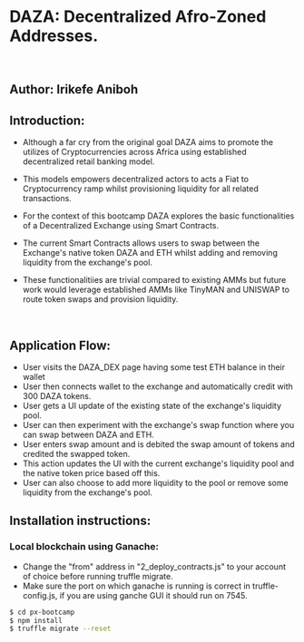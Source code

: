 # DAZA: Decentralized Afro-Zoned Addresses.

<br>

## Author: Irikefe Aniboh

## Introduction:

- Although a far cry from the original goal DAZA aims to promote the utilizes of Cryptocurrencies across Africa using established decentralized retail banking model. 

- This models empowers decentralized actors to acts a Fiat to Cryptocurrency ramp whilst provisioning liquidity for all related transactions.

- For the context of this bootcamp DAZA explores the basic functionalities of a Decentralized Exchange using Smart Contracts.

- The current Smart Contracts allows users to swap between the Exchange's native token DAZA and ETH whilst adding and removing liquidity from the exchange's pool.

- These functionalitiies are trivial compared to existing AMMs but future work would leverage established AMMs like TinyMAN and UNISWAP to route token swaps and provision liquidity.

<br>

## Application Flow:

- User visits the DAZA_DEX page having some test ETH balance in their wallet
- User then connects wallet to the exchange and automatically credit with 300 DAZA tokens.
- User gets a UI update of the existing state of the exchange's liquidity pool.
- User can then experiment with the exchange's swap function where you can swap between DAZA and ETH.
- User enters swap amount and is debited the swap amount of tokens and credited the swapped token.
- This action updates the UI with the current exchange's liquidity pool and the native token price based off this.
- User can also choose to add more liquidity to the pool or remove some liquidity from the exchange's pool.


## Installation instructions:

### Local blockchain using Ganache:

- Change the "from" address in "2_deploy_contracts.js" to your account of choice before running truffle migrate.
- Make sure the port on which ganache is running is correct in truffle-config.js, if you are using ganche GUI it should run on 7545.

```bash
$ cd px-bootcamp
$ npm install
$ truffle migrate --reset
```